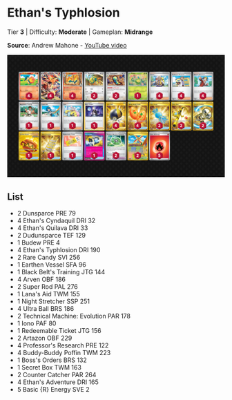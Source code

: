 # Ethan's Typhlosion

Tier **3** | Difficulty: **Moderate** | Gameplan: **Midrange**

**Source**: Andrew Mahone - [YouTube video](www.youtube.com/watch?v=Cs5gc0tN-kw)

![decklist](../../!Images/Standard/17SVI-DRI/Ethan%27s%20Typhlosion.png)

## List
* 2 Dunsparce PRE 79
* 4 Ethan's Cyndaquil DRI 32
* 4 Ethan's Quilava DRI 33
* 2 Dudunsparce TEF 129
* 1 Budew PRE 4
* 4 Ethan's Typhlosion DRI 190
* 2 Rare Candy SVI 256
* 1 Earthen Vessel SFA 96
* 1 Black Belt's Training JTG 144
* 4 Arven OBF 186
* 2 Super Rod PAL 276
* 1 Lana's Aid TWM 155
* 1 Night Stretcher SSP 251
* 4 Ultra Ball BRS 186
* 2 Technical Machine: Evolution PAR 178
* 1 Iono PAF 80
* 1 Redeemable Ticket JTG 156
* 2 Artazon OBF 229
* 4 Professor's Research PRE 122
* 4 Buddy-Buddy Poffin TWM 223
* 1 Boss's Orders BRS 132
* 1 Secret Box TWM 163
* 2 Counter Catcher PAR 264
* 4 Ethan's Adventure DRI 165
* 5 Basic {R} Energy SVE 2